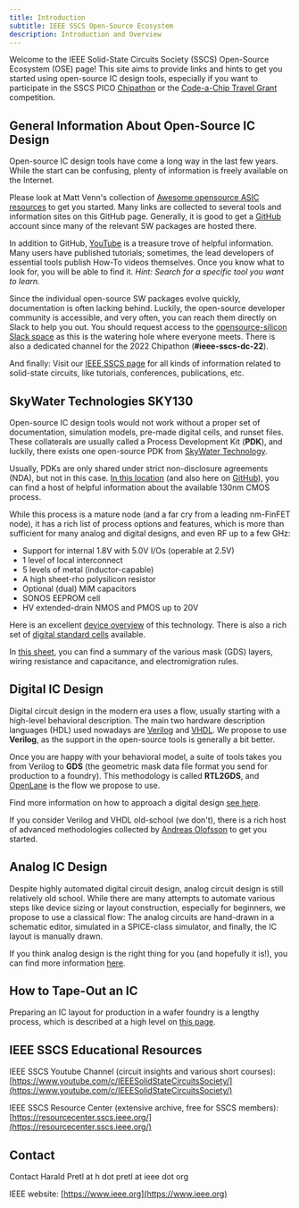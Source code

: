 ```yaml
---
title: Introduction
subtitle: IEEE SSCS Open-Source Ecosystem
description: Introduction and Overview
---
```


Welcome to the IEEE Solid-State Circuits Society (SSCS) Open-Source Ecosystem (OSE) page! This site aims to provide links and hints to get you started using open-source IC design tools, especially if you want to participate in the SSCS PICO [Chipathon](https://sscs.ieee.org/about/tc-ose/sscs-pico-design-contest) or the [Code-a-Chip Travel Grant](https://github.com/sscs-ose/sscs-ose-code-a-chip.github.io) competition.

## General Information About Open-Source IC Design

Open-source IC design tools have come a long way in the last few years. While the start can be confusing, plenty of information is freely available on the Internet.

Please look at Matt Venn's collection of [Awesome opensource ASIC resources](https://github.com/mattvenn/awesome-opensource-asic-resources) to get you started. Many links are collected to several tools and information sites on this GitHub page. Generally, it is good to get a [GitHub](https://github.com) account since many of the relevant SW packages are hosted there.

In addition to GitHub, [YouTube](https://www.youtube.com) is a treasure trove of helpful information. Many users have published tutorials; sometimes, the lead developers of essential tools publish How-To videos themselves. Once you know what to look for, you will be able to find it. *Hint: Search for a specific tool you want to learn.*

Since the individual open-source SW packages evolve quickly, documentation is often lacking behind. Luckily, the open-source developer community is accessible, and very often, you can reach them directly on Slack to help you out. You should request access to the [opensource-silicon Slack space](https://invite.skywater.tools/) as this is the watering hole where everyone meets. There is also a dedicated channel for the 2022 Chipathon (**#ieee-sscs-dc-22**).

And finally: Visit our [IEEE SSCS page](https://sscs.ieee.org) for all kinds of information related to solid-state circuits, like tutorials, conferences, publications, etc.

## SkyWater Technologies SKY130

Open-source IC design tools would not work without a proper set of documentation, simulation models, pre-made digital cells, and runset files. These collaterals are usually called a Process Development Kit (**PDK**), and luckily, there exists one open-source PDK from [SkyWater Technology](https://www.skywatertechnology.com).

Usually, PDKs are only shared under strict non-disclosure agreements (NDA), but not in this case. [In this location](https://skywater-pdk.readthedocs.io) (and also here on [GitHub](https://github.com/google/skywater-pdk)), you can find a host of helpful information about the available 130nm CMOS process.

While this process is a mature node (and a far cry from a leading nm-FinFET node), it has a rich list of process options and features, which is more than sufficient for many analog and digital designs, and even RF up to a few GHz:

* Support for internal 1.8V with 5.0V I/Os (operable at 2.5V)
* 1 level of local interconnect
* 5 levels of metal (inductor-capable)
* A high sheet-rho polysilicon resistor
* Optional (dual) MiM capacitors
* SONOS EEPROM cell
* HV extended-drain NMOS and PMOS up to 20V

Here is an excellent [device overview](https://skywater-pdk.readthedocs.io/en/main/rules/device-details.html) of this technology. There is also a rich set of [digital standard cells](https://skywater-pdk.readthedocs.io/en/main/contents/libraries/foundry-provided.html) available.

In [this sheet](https://docs.google.com/spreadsheets/d/1oL6ldkQdLu-4FEQE0lX6BcgbqzYfNnd1XA8vERe0vpE), you can find a summary of the various mask (GDS) layers, wiring resistance and capacitance, and electromigration rules.

## Digital IC Design

Digital circuit design in the modern era uses a flow, usually starting with a high-level behavioral description. The main two hardware description languages (HDL) used nowadays are [Verilog](https://en.wikipedia.org/wiki/Verilog) and [VHDL](https://en.wikipedia.org/wiki/VHDL). We propose to use **Verilog**, as the support in the open-source tools is generally a bit better.

Once you are happy with your behavioral model, a suite of tools takes you from Verilog to **GDS** (the geometric mask data file format you send for production to a foundry). This methodology is called **RTL2GDS**, and [OpenLane](https://github.com/The-OpenROAD-Project/OpenLane) is the flow we propose to use.

Find more information on how to approach a digital design [see here](https://sscs-ose.github.io/digital).

If you consider Verilog and VHDL old-school (we don't), there is a rich host of advanced methodologies collected by [Andreas Olofsson](https://github.com/aolofsson/awesome-hardware-tools) to get you started.

## Analog IC Design

Despite highly automated digital circuit design, analog circuit design is still relatively old school. While there are many attempts to automate various steps like device sizing or layout construction, especially for beginners, we propose to use a classical flow: The analog circuits are hand-drawn in a schematic editor, simulated in a SPICE-class simulator, and finally, the IC layout is manually drawn.

If you think analog design is the right thing for you (and hopefully it is!), you can find more information [here](https://sscs-ose.github.io/analog).

## How to Tape-Out an IC

Preparing an IC layout for production in a wafer foundry is a lengthy process, which is described at a high level on [this page](https://sscs-ose.github.io/tapeout).

## IEEE SSCS Educational Resources

IEEE SSCS Youtube Channel (circuit insights and various short courses): [https://www.youtube.com/c/IEEESolidStateCircuitsSociety/](https://www.youtube.com/c/IEEESolidStateCircuitsSociety/)

IEEE SSCS Resource Center (extensive archive, free for SSCS members): [https://resourcecenter.sscs.ieee.org/](https://resourcecenter.sscs.ieee.org/)

## Contact

Contact Harald Pretl at h dot pretl at ieee dot org

IEEE website: [https://www.ieee.org](https://www.ieee.org)
